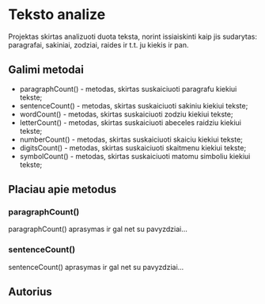 # Teksto analize

Projektas skirtas analizuoti duota teksta, norint issiaiskinti kaip jis sudarytas: paragrafai, sakiniai, zodziai, raides ir t.t. ju kiekis ir pan.

## Galimi metodai
- paragraphCount() - metodas, skirtas suskaiciuoti paragrafu kiekiui tekste;
- sentenceCount() - metodas, skirtas suskaiciuoti sakiniu kiekiui tekste;
- wordCount() - metodas, skirtas suskaiciuoti zodziu kiekiui tekste;
- letterCount() - metodas, skirtas suskaiciuoti abeceles raidziu kiekiui tekste;
- numberCount() - metodas, skirtas suskaiciuoti skaiciu kiekiui tekste;
- digitsCount() - metodas, skirtas suskaiciuoti skaitmenu kiekiui tekste;
- symbolCount() - metodas, skirtas suskaiciuoti matomu simboliu kiekiui tekste;

## Placiau apie metodus

### paragraphCount()

paragraphCount() aprasymas ir gal net su pavyzdziai...

### sentenceCount()

sentenceCount() aprasymas ir gal net su pavyzdziai...

## Autorius
